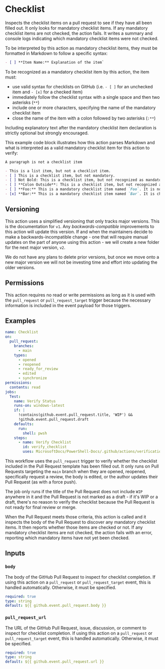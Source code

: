 # Checklist

Inspects the checklist items on a pull request to see if they have all been filled out. It only
looks for mandatory checklist items. If any mandatory checklist items are not checked, the action
fails. It writes a summary and console logs indicating which mandatory checklist items were not
checked.

To be interpreted by this action as mandatory checklist items, they must be formatted in Markdown to
follow a specific syntax:

```markdown
- [ ] **Item Name:** Explanation of the item`
```

To be recognized as a mandatory checklist item by this action, the item must:

- use valid syntax for checklists on GitHub (i.e. `- [ ]` for an unchecked item and `- [x]` for a
  checked item)
- immediately follow the checklist syntax with a single space and then two asterisks (`**`)
- include one or more characters, specifying the name of the mandatory checklist item
- close the name of the item with a colon followed by two asterisks (`:**`)

Including explanatory text after the mandatory checklist item declaration is strictly optional but
strongly encouraged.

This example code block illustrates how this action parses Markdown and what is interpreted as a
valid mandatory checklist item for this action to verify:

```markdown
A paragraph is not a checklist item

- This is a list item, but not a checklist item.
- [ ] This is a checklist item, but not mandatory.
- [ ] Not Bold: This is a checklist item, but not recognized as mandatory.
- [ ] **Colon Outside**: This is a checklist item, but not recognized as mandatory.
- [ ] **Foo:** This is a mandatory checklist item named `Foo`. It is not checked.
- [x] **Bar:** This is a mandatory checklist item named `Bar`. It is checked.
```

## Versioning

This action uses a simplified versioning that only tracks major versions. This is the documentation
for `v1`. Any _backwards-compatible_ improvements to this action will update this version. If and
when the maintainers decide to make a backwards-incompatible change - one that will require manual
updates on the part of anyone using this action - we will create a new folder for the next major
version, `v2`.

We do not have any plans to delete prior versions, but once we move onto a new major version we will
not be investing time and effort into updating the older versions.

## Permissions

This action requires no read or write permissions as long as it is used with the `pull_request` or
`pull_request_target` trigger because the necessary information is included in the event payload for
those triggers.

## Examples

```yml
name: Checklist
on:
  pull_request:
    branches:
      - main
    types:
      - opened
      - reopened
      - ready_for_review
      - edited
      - synchronize
permissions:
  contents: read
jobs:
  Test:
    name: Verify Status
    runs-on: windows-latest
    if: |
      !contains(github.event.pull_request.title, 'WIP') &&
      !github.event.pull_request.draft
    defaults:
      run:
        shell: pwsh
    steps:
      - name: Verify Checklist
        id: verify_checklist
        uses: MicrosoftDocs/PowerShell-Docs/.github/actions/verification/checklist/v1@main
```

This workflow uses the `pull_request` trigger to verify whether the checklist included in the Pull
Request template has been filled out. It only runs on Pull Requests targeting the `main` branch when
they are opened, reopened, specifically request a review, the body is edited, or the author updates
their Pull Request (as with a force push).

The job only runs if the title of the Pull Request does not include `WIP` anywhere in it and the
Pull Request is not marked as a draft - if it's WIP or a draft, there's no reason to verify the
checklist because the Pull Request is not ready for final review or merge.

When the Pull Request meets those criteria, this action is called and it inspects the body of the
Pull Request to discover any mandatory checklist items. It then reports whether those items are
checked or not. If any mandatory checklist items are not checked, the action fails with an error,
reporting which mandatory items have not yet been checked.

## Inputs

### `body`

The body of the GitHub Pull Request to inspect for checklist completion. If using this action on a
`pull_request` or `pull_request_target` event, this is handled automatically. Otherwise, it must be
specified.

```yaml
required: true
type: string
default: ${{ github.event.pull_request.body }}
```

### `pull_request_url`

The URL of the GitHub Pull Request, issue, discussion, or comment to inspect for checklist
completion. If using this action on a `pull_request` or `pull_request_target` event, this is handled
automatically. Otherwise, it must be specified.

```yaml
required: true
type: string
default: ${{ github.event.pull_request.url }}
```
